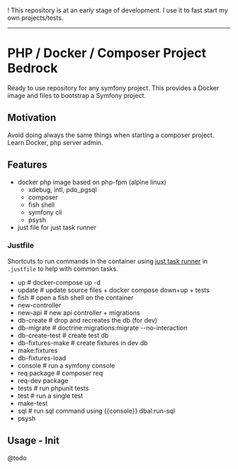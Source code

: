 ! This repository is at an early stage of development.
I use it to fast start my own projects/tests.  

---
# PHP / Docker / Composer Project Bedrock

Ready to use repository for any symfony project.
This provides a Docker image and files to bootstrap a Symfony project.

## Motivation

Avoid doing always the same things when starting a composer project.
Learn Docker, php server admin.

## Features

- docker php image based on php-fpm (alpine linux)
  - xdebug, intl, pdo_pgsql
  - composer
  - fish shell
  - symfony cli
  - psysh
- just file for just task runner

### Justfile

Shortcuts to run commands in the container using [just task runner](https://github.com/casey/just) 
in `.justfile`  to help with common tasks.

- up # docker-compose up -d
- update # update source files + docker compose down+up + tests
- fish # open a fish shell on the container
- new-controller
- new-api # new api controller + migrations
- db-create # drop and recreates the db (for dev)
- db-migrate # doctrine:migrations:migrate --no-interaction
- db-create-test # create test db
- db-fixtures-make # create fixtures in dev db
- make:fixtures
- db-fixtures-load
- console # run a symfony console
- req package # composer req
- req-dev package
- tests # run phpunit tests
- test # run a single test
- make-test
- sql # run sql command using {{console}} dbal:run-sql
- psysh

## Usage - Init

@todo